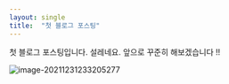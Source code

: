 ```yaml
---
layout: single
title:  "첫 블로그 포스팅"
---
```


첫 블로그 포스팅입니다. 설레네요.
앞으로 꾸준히 해보겠습니다 !!

![image-20211231233205277](C:\Users\wltn3\OneDrive\Desktop\project\wltn39-github-blog\wltn39.github.io\images\2021-12-26-first\image-20211231233205277.png)
